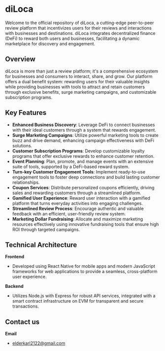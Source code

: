 # diLoca

Welcome to the official repository of diLoca, a cutting-edge peer-to-peer review platform that incentivizes users for their reviews and interactions with businesses and destinations. diLoca integrates decentralized finance (DeFi) to reward both users and businesses, facilitating a dynamic marketplace for discovery and engagement.

## Overview

diLoca is more than just a review platform; it's a comprehensive ecosystem for businesses and consumers to interact, share, and grow. Our platform offers a dual benefit system: rewarding users for their valuable insights while providing businesses with tools to attract and retain customers through exclusive benefits, surge marketing campaigns, and customizable subscription programs.

## Key Features

- **Enhanced Business Discovery**: Leverage DeFi to connect businesses with their ideal customers through a system that rewards engagement.
- **Surge Marketing Campaigns**: Utilize powerful marketing tools to create buzz and drive demand, enhancing campaign effectiveness with DeFi solutions.
- **Customer Subscription Programs**: Develop customizable loyalty programs that offer exclusive rewards to enhance customer retention.
- **Event Planning**: Plan, promote, and manage events with an extensive suite of tools, supported by a DeFi-based reward system.
- **Turn-key Customer Engagement Tools**: Implement ready-to-use engagement tools to foster deep connections and build lasting customer relationships.
- **Coupon Services**: Distribute personalized coupons efficiently, driving sales and rewarding customers through a streamlined platform.
- **Gamified User Experience**: Reward user interaction with a gamified platform that turns everyday activities into engaging challenges.
- **Streamlined Review Process**: Encourage authentic and valuable feedback with an efficient, user-friendly review system.
- **Marketing Dollar Fundraising**: Allocate and maximize marketing resources effectively using innovative fundraising tools that ensure high ROI through targeted campaigns.

## Technical Architecture

**Frontend**
- Developed using React Native for mobile apps and modern JavaScript frameworks for web applications to provide a seamless, cross-platform user experience.

**Backend**
- Utilizes Node.js with Express for robust API services, integrated with a smart contract infrastructure on EVM for transparent and secure transactions.

## Contact us

**Email**
- elderkarl2122@gmail.com

